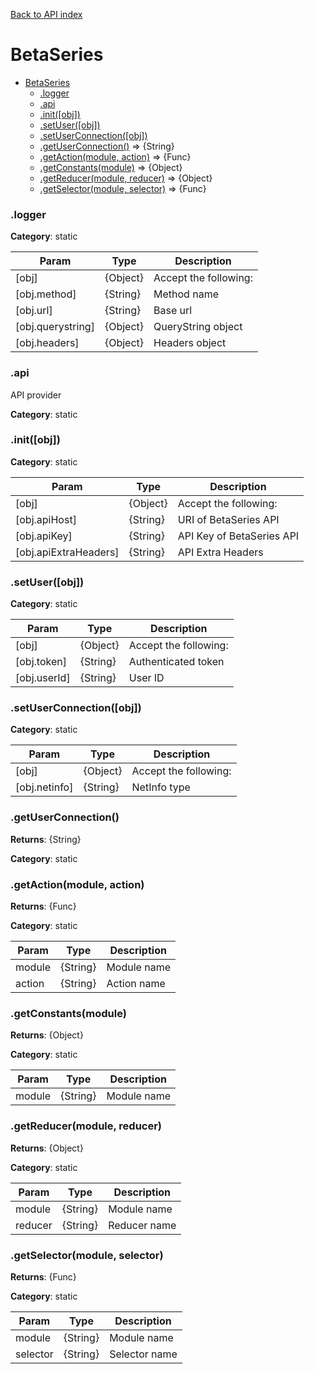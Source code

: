 [Back to API index](README.md)

# BetaSeries

* [BetaSeries](#module_BetaSeries)
    * [.logger](#module_BetaSeries.logger)
    * [.api](#module_BetaSeries.api)
    * [.init([obj])](#module_BetaSeries.init)
    * [.setUser([obj])](#module_BetaSeries.setUser)
    * [.setUserConnection([obj])](#module_BetaSeries.setUserConnection)
    * [.getUserConnection()](#module_BetaSeries.getUserConnection) ⇒ {String}
    * [.getAction(module, action)](#module_BetaSeries.getAction) ⇒ {Func}
    * [.getConstants(module)](#module_BetaSeries.getConstants) ⇒ {Object}
    * [.getReducer(module, reducer)](#module_BetaSeries.getReducer) ⇒ {Object}
    * [.getSelector(module, selector)](#module_BetaSeries.getSelector) ⇒ {Func}

<a name="module_BetaSeries.logger"></a>

### .logger
**Category**: static  

| Param | Type | Description |
| --- | --- | --- |
| [obj] | {Object} | Accept the following: |
| [obj.method] | {String} | Method name |
| [obj.url] | {String} | Base url |
| [obj.querystring] | {Object} | QueryString object |
| [obj.headers] | {Object} | Headers object |

<a name="module_BetaSeries.api"></a>

### .api

API provider

**Category**: static  
<a name="module_BetaSeries.init"></a>

### .init([obj])
**Category**: static  

| Param | Type | Description |
| --- | --- | --- |
| [obj] | {Object} | Accept the following: |
| [obj.apiHost] | {String} | URI of BetaSeries API |
| [obj.apiKey] | {String} | API Key of BetaSeries API |
| [obj.apiExtraHeaders] | {String} | API Extra Headers |

<a name="module_BetaSeries.setUser"></a>

### .setUser([obj])
**Category**: static  

| Param | Type | Description |
| --- | --- | --- |
| [obj] | {Object} | Accept the following: |
| [obj.token] | {String} | Authenticated token |
| [obj.userId] | {String} | User ID |

<a name="module_BetaSeries.setUserConnection"></a>

### .setUserConnection([obj])
**Category**: static  

| Param | Type | Description |
| --- | --- | --- |
| [obj] | {Object} | Accept the following: |
| [obj.netinfo] | {String} | NetInfo type |

<a name="module_BetaSeries.getUserConnection"></a>

### .getUserConnection()
**Returns**: {String}

**Category**: static  
<a name="module_BetaSeries.getAction"></a>

### .getAction(module, action)
**Returns**: {Func}

**Category**: static  

| Param | Type | Description |
| --- | --- | --- |
| module | {String} | Module name |
| action | {String} | Action name |

<a name="module_BetaSeries.getConstants"></a>

### .getConstants(module)
**Returns**: {Object}

**Category**: static  

| Param | Type | Description |
| --- | --- | --- |
| module | {String} | Module name |

<a name="module_BetaSeries.getReducer"></a>

### .getReducer(module, reducer)
**Returns**: {Object}

**Category**: static  

| Param | Type | Description |
| --- | --- | --- |
| module | {String} | Module name |
| reducer | {String} | Reducer name |

<a name="module_BetaSeries.getSelector"></a>

### .getSelector(module, selector)
**Returns**: {Func}

**Category**: static  

| Param | Type | Description |
| --- | --- | --- |
| module | {String} | Module name |
| selector | {String} | Selector name |

